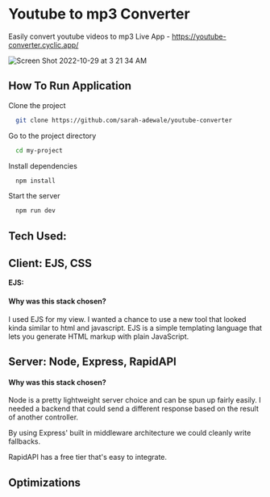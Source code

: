 # Youtube to mp3 Converter

Easily convert youtube videos to mp3
Live App - https://youtube-converter.cyclic.app/

![Screen Shot 2022-10-29 at 3 21 34 AM](https://user-images.githubusercontent.com/49436342/198774290-f147d0b3-2e8d-42b7-96dd-dfdc57341ae2.png)
## How To Run Application

Clone the project

```bash
  git clone https://github.com/sarah-adewale/youtube-converter
```

Go to the project directory

```bash
  cd my-project
```

Install dependencies

```bash
  npm install
```

Start the server

```bash
  npm run dev
```


## Tech Used: 


## Client: EJS, CSS


**EJS:**
#### Why was this stack chosen?
I used EJS for my view. I wanted a chance to use a new tool that looked kinda similar to html and javascript. EJS is a simple templating language that lets you generate HTML markup with plain JavaScript. 


## Server: Node, Express, RapidAPI

#### Why was this stack chosen?

Node is a pretty lightweight server choice and can be spun up fairly easily. I needed a backend that could send a different response based on the result of another controller. 

By using Express' built in middleware architecture we could cleanly write fallbacks. 

RapidAPI has a free tier that's easy to integrate.

## Optimizations

